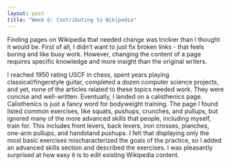 ```yaml
---
layout: post
title: "Week 6: Contributing to Wikipedia"
---
```


Finding pages on Wikipedia that needed change was trickier than I thought it would be. First of all, I didn’t want to just fix broken links - that feels boring and like busy work. However, changing the content of a page requires specific knowledge and more insight than the original writers. 
<!--more-->
I reached 1950 rating USCF in chess, spent years playing classical/fingerstyle guitar, completed a dozen computer science projects, and yet, none of the articles related to these topics needed work. They were concise and well-written. Eventually, I landed on a calisthenics page. Calisthenics is just a fancy word for bodyweight training. The page I found listed common exercises, like squats, pushups, crunches, and pullups, but ignored many of the more advanced skills that people, including myself, train for. This includes front levers, back levers, iron crosses, planches, one-arm pullups, and handstand pushups. I felt that displaying only the most basic exercises mischaracterized the goals of the practice, so I added an advanced skills section and described the exercises. I was pleasantly surprised at how easy it is to edit existing Wikipedia content.
